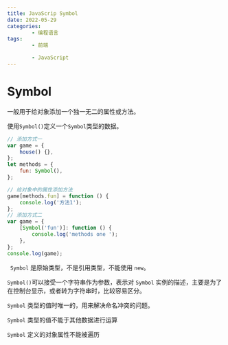 ```yaml
---
title: JavaScrip Symbol
date: 2022-05-29
categories:
        - 编程语言
tags:
        - 前端

        - JavaScript
---
```


# Symbol

一般用于给对象添加一个独一无二的属性或方法。

使用`Symbol()`定义一个`Symbol`类型的数据。

```js
// 添加方式一
var game = {
	house() {},
};
let methods = {
	fun: Symbol(),
};

// 给对象中的属性添加方法
game[methods.fun] = function () {
	console.log('方法1');
};
// 添加方式二
var game = {
	[Symbol('fun')]: function () {
		console.log('methods one ');
	},
};
console.log(game);
```

` Symbol` 是原始类型，不是引用类型，不能使用 `new`。

`Symbol()`可以接受一个字符串作为参数，表示对 `Symbol` 实例的描述，主要是为了在控制台显示，或者转为字符串时，比较容易区分。

`Symbol` 类型的值时唯一的，用来解决命名冲突的问题。

`Symbol` 类型的值不能于其他数据进行运算

`Symbol` 定义的对象属性不能被遍历
